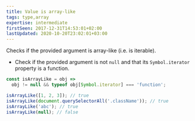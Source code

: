```yaml
---
title: Value is array-like
tags: type,array
expertise: intermediate
firstSeen: 2017-12-31T14:53:01+02:00
lastUpdated: 2020-10-20T23:02:01+03:00
---
```


Checks if the provided argument is array-like (i.e. is iterable).

- Check if the provided argument is not `null` and that its `Symbol.iterator` property is a function.

```js
const isArrayLike = obj =>
  obj != null && typeof obj[Symbol.iterator] === 'function';
```

```js
isArrayLike([1, 2, 3]); // true
isArrayLike(document.querySelectorAll('.className')); // true
isArrayLike('abc'); // true
isArrayLike(null); // false
```

